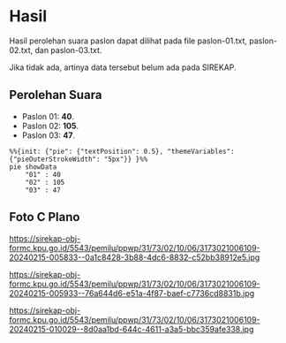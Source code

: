# Hasil

Hasil perolehan suara paslon dapat dilihat pada file paslon-01.txt, paslon-02.txt, dan paslon-03.txt.

Jika tidak ada, artinya data tersebut belum ada pada SIREKAP.

## Perolehan Suara

 * Paslon 01: **40**.
 * Paslon 02: **105**.
 * Paslon 03: **47**.

```mermaid
%%{init: {"pie": {"textPosition": 0.5}, "themeVariables": {"pieOuterStrokeWidth": "5px"}} }%%
pie showData
    "01" : 40
    "02" : 105
    "03" : 47
```
## Foto C Plano

https://sirekap-obj-formc.kpu.go.id/5543/pemilu/ppwp/31/73/02/10/06/3173021006109-20240215-005833--0a1c8428-3b88-4dc6-8832-c52bb38912e5.jpg

https://sirekap-obj-formc.kpu.go.id/5543/pemilu/ppwp/31/73/02/10/06/3173021006109-20240215-005933--76a644d6-e51a-4f87-baef-c7736cd8831b.jpg

https://sirekap-obj-formc.kpu.go.id/5543/pemilu/ppwp/31/73/02/10/06/3173021006109-20240215-010029--8d0aa1bd-644c-4611-a3a5-bbc359afe338.jpg
